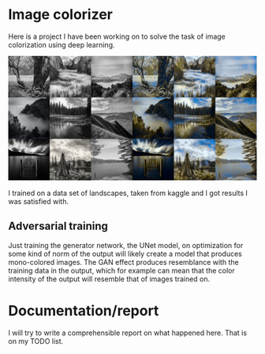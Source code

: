 # Image colorizer

Here is a project I have been working on to solve the task of image colorization
using deep learning.

![Colorization Output](https://github.com/Ricardicus/colorizer-gan/blob/master/outputs/23__dim_256__adv_0p5__compl_72/outputs/collection_image____2.png "Colorization Project")

I trained on a data set of landscapes, taken from kaggle and I got results I was satisfied with.

## Adversarial training

Just training the generator network, the UNet model, on optimization for some kind of norm of the output will likely 
create a model that produces mono-colored images. The GAN effect produces resemblance with the training data in the output,
which for example can mean that the color intensity of the output will resemble that of images trained on.

# Documentation/report

I will try to write a comprehensible report on what happened here. That is on my TODO list.

